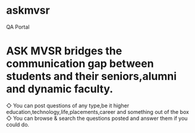 # askmvsr
QA Portal


# ASK MVSR bridges the communication gap between students and their seniors,alumni and dynamic faculty.
◇  You can post questions of any type,be it higher education,technology,life,placements,career and something out of the box
◇  You can browse & search the questions posted and answer them if you could do.
